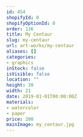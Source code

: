 ```yaml
---
id: 454
shopifyId: 0
shopifyOptionId: 0
order: 136
title: My Centaur
slug: my-centaur
url: art-works/my-centaur
aliases: []
categories:
- graphics
inStock: false
isVisible: false
location: ""
height: 30
width: 21
date: 2019-01-01T00:00:00Z
materials:
- watercolor
- paper
price: 200
mainImage: my_centaur.jpg
---
```

